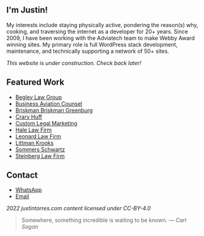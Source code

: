 
## I'm Justin!

My interests include staying physically active, pondering the reason(s) why, cooking, and traversing the internet as a developer for 20+ years. Since 2009, I have been working with the Adviatech team to make Webby Award winning sites. My primary role is full WordPress stack development, maintenance, and technically supporting a network of 50+ sites.

*This website is under construction. Check back later!*

## Featured Work

* [Begley Law Group](https://www.begleylawgroup.com/)
* [Business Aviation Counsel](https://www.businessaviationcounsel.com/)
* [Briskman Briskman Greenburg](https://www.briskmanandbriskman.com/)
* [Crary Huff](https://www.craryhuff.com/)
* [Custom Legal Marketing](https://www.customlegalmarketing.com/)
* [Hale Law Firm](https://www.thehalelawfirm.com/)
* [Leonard Law Firm](https://www.lawleonard.com/)
* [Littman Krooks](https://www.littmankrooks.com/)
* [Sommers Schwartz](https://www.sommerspc.com/)
* [Steinberg Law Firm](https://www.steinberglawfirm.com/)

## Contact

* [WhatsApp](https://wa.me/message/5EU3Z7UHXX3GJ1)
* [Email](mailto://me@justintorres.com)

*2022 justintorres.com content licensed under CC-BY-4.0*

> Somewhere, something incredible is waiting to be known.
*― Carl Sagan*
